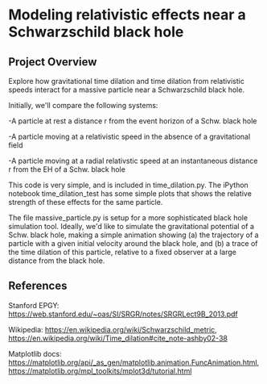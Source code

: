 # Modeling relativistic effects near a Schwarzschild black hole #

## Project Overview ##

Explore how gravitational time dilation and time dilation from relativistic speeds interact for a massive particle near a Schwarzschild black hole. 

Initially, we'll compare the following systems: 

-A particle at rest a distance r from the event horizon of a Schw. black hole 

-A particle moving at a relativistic speed in the absence of a gravitational field 

-A particle moving at a radial relativstic speed at an instantaneous distance r from the EH of a Schw. black hole 

This code is very simple, and is included in time_dilation.py. The iPython notebook time_dilation_test has some simple plots that shows the relative strength of these effects for the same particle. 

The file massive_particle.py is setup for a more sophisticated black hole simulation tool. Ideally, we'd like to simulate the gravitational potential of a Schw. black hole, making a simple animation showing (a) the trajectory of a particle with a given initial velocity around the black hole, and (b) a trace of the time dilation of this particle, relative to a fixed observer at a large distance from the black hole. 

## References ##

Stanford EPGY: https://web.stanford.edu/~oas/SI/SRGR/notes/SRGRLect9B_2013.pdf

Wikipedia: https://en.wikipedia.org/wiki/Schwarzschild_metric, https://en.wikipedia.org/wiki/Time_dilation#cite_note-ashby02-38

Matplotlib docs: https://matplotlib.org/api/_as_gen/matplotlib.animation.FuncAnimation.html, https://matplotlib.org/mpl_toolkits/mplot3d/tutorial.html

